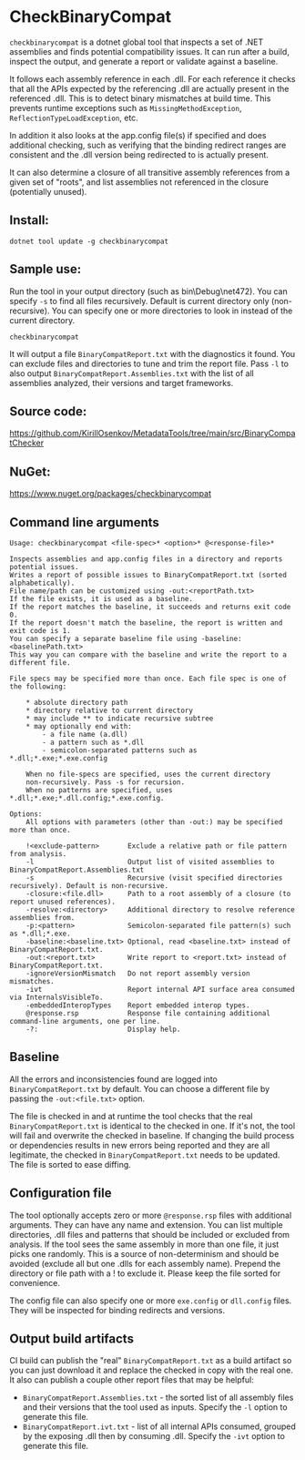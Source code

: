 ﻿# CheckBinaryCompat

`checkbinarycompat` is a dotnet global tool that inspects a set of .NET assemblies and finds potential compatibility issues.
It can run after a build, inspect the output, and generate a report or validate against a baseline.

It follows each assembly reference in each .dll. For each reference it checks that all the APIs expected by the referencing .dll are actually present in the referenced .dll. This is to detect binary mismatches at build time. This prevents runtime exceptions such as `MissingMethodException`, `ReflectionTypeLoadException`, etc.

In addition it also looks at the app.config file(s) if specified and does additional checking, such as verifying that the binding redirect ranges are consistent and the .dll version being redirected to is actually present.

It can also determine a closure of all transitive assembly references from a given set of "roots", and list assemblies not referenced in the closure (potentially unused).

## Install:
```
dotnet tool update -g checkbinarycompat
```

## Sample use:

Run the tool in your output directory (such as bin\Debug\net472). You can specify `-s` to find all files recursively. Default is current directory only (non-recursive). You can specify one or more directories to look in instead of the current directory.
```
checkbinarycompat
```

It will output a file `BinaryCompatReport.txt` with the diagnostics it found. You can exclude files and directories to tune and trim the report file.
Pass `-l` to also output `BinaryCompatReport.Assemblies.txt` with the list of all assemblies analyzed, their versions and target frameworks.

## Source code:
https://github.com/KirillOsenkov/MetadataTools/tree/main/src/BinaryCompatChecker

## NuGet:
https://www.nuget.org/packages/checkbinarycompat

## Command line arguments

```
Usage: checkbinarycompat <file-spec>* <option>* @<response-file>*

Inspects assemblies and app.config files in a directory and reports potential issues.
Writes a report of possible issues to BinaryCompatReport.txt (sorted alphabetically).
File name/path can be customized using -out:<reportPath.txt>
If the file exists, it is used as a baseline.
If the report matches the baseline, it succeeds and returns exit code 0.
If the report doesn't match the baseline, the report is written and exit code is 1.
You can specify a separate baseline file using -baseline:<baselinePath.txt>
This way you can compare with the baseline and write the report to a different file.

File specs may be specified more than once. Each file spec is one of the following:

    * absolute directory path
    * directory relative to current directory
    * may include ** to indicate recursive subtree
    * may optionally end with:
        - a file name (a.dll)
        - a pattern such as *.dll
        - semicolon-separated patterns such as *.dll;*.exe;*.exe.config

    When no file-specs are specified, uses the current directory
    non-recursively. Pass -s for recursion.
    When no patterns are specified, uses *.dll;*.exe;*.dll.config;*.exe.config.

Options:
    All options with parameters (other than -out:) may be specified more than once.

    !<exclude-pattern>       Exclude a relative path or file pattern from analysis.
    -l                       Output list of visited assemblies to BinaryCompatReport.Assemblies.txt
    -s                       Recursive (visit specified directories recursively). Default is non-recursive.
    -closure:<file.dll>      Path to a root assembly of a closure (to report unused references).
    -resolve:<directory>     Additional directory to resolve reference assemblies from.
    -p:<pattern>             Semicolon-separated file pattern(s) such as *.dll;*.exe.
    -baseline:<baseline.txt> Optional, read <baseline.txt> instead of BinaryCompatReport.txt.
    -out:<report.txt>        Write report to <report.txt> instead of BinaryCompatReport.txt.
    -ignoreVersionMismatch   Do not report assembly version mismatches.
    -ivt                     Report internal API surface area consumed via InternalsVisibleTo.
    -embeddedInteropTypes    Report embedded interop types.
    @response.rsp            Response file containing additional command-line arguments, one per line.
    -?:                      Display help.
```

## Baseline

All the errors and inconsistencies found are logged into `BinaryCompatReport.txt` by default. You can choose a different file by passing the `-out:<file.txt>` option.

The file is checked in and at runtime the tool checks that the real `BinaryCompatReport.txt` is identical to the checked in one. If it's not, the tool will fail and overwrite the checked in baseline. If changing the build process or dependencies results in new errors being reported and they are all legitimate, the checked in `BinaryCompatReport.txt` needs to be updated. The file is sorted to ease diffing.

## Configuration file

The tool optionally accepts zero or more `@response.rsp` files with additional arguments. They can have any name and extension. You can list multiple directories, .dll files and patterns that should be included or excluded from analysis. If the tool sees the same assembly in more than one file, it just picks one randomly. This is a source of non-determinism and should be avoided (exclude all but one .dlls for each assembly name). Prepend the directory or file path with a ! to exclude it. Please keep the file sorted for convenience.

The config file can also specify one or more `exe.config` or `dll.config` files. They will be inspected for binding redirects and versions.

## Output build artifacts
CI build can publish the "real" `BinaryCompatReport.txt` as a build artifact so you can just download it and replace the checked in copy with the real one. It also can publish a couple other report files that may be helpful:

 * `BinaryCompatReport.Assemblies.txt` - the sorted list of all assembly files and their versions that the tool used as inputs. Specify the `-l` option to generate this file.
 * `BinaryCompatReport.ivt.txt` - list of all internal APIs consumed, grouped by the exposing .dll then by consuming .dll. Specify the `-ivt` option to generate this file.
